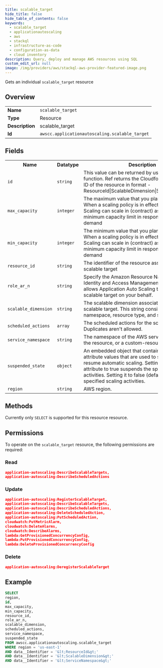```yaml
---
title: scalable_target
hide_title: false
hide_table_of_contents: false
keywords:
  - scalable_target
  - applicationautoscaling
  - aws
  - stackql
  - infrastructure-as-code
  - configuration-as-data
  - cloud inventory
description: Query, deploy and manage AWS resources using SQL
custom_edit_url: null
image: /img/providers/aws/stackql-aws-provider-featured-image.png
---
```

Gets an individual <code>scalable_target</code> resource

## Overview
<table><tbody>
<tr><td><b>Name</b></td><td><code>scalable_target</code></td></tr>
<tr><td><b>Type</b></td><td>Resource</td></tr>
<tr><td><b>Description</b></td><td>scalable_target</td></tr>
<tr><td><b>Id</b></td><td><code>awscc.applicationautoscaling.scalable_target</code></td></tr>
</tbody></table>

## Fields
<table><tbody>
<tr><th>Name</th><th>Datatype</th><th>Description</th></tr>
<tr><td><code>id</code></td><td><code>string</code></td><td>This value can be returned by using the Ref function. Ref returns the Cloudformation generated ID of the resource in format - ResourceId|ScalableDimension|ServiceNamespace</td></tr>
<tr><td><code>max_capacity</code></td><td><code>integer</code></td><td>The maximum value that you plan to scale in to. When a scaling policy is in effect, Application Auto Scaling can scale in (contract) as needed to the minimum capacity limit in response to changing demand</td></tr>
<tr><td><code>min_capacity</code></td><td><code>integer</code></td><td>The minimum value that you plan to scale in to. When a scaling policy is in effect, Application Auto Scaling can scale in (contract) as needed to the minimum capacity limit in response to changing demand</td></tr>
<tr><td><code>resource_id</code></td><td><code>string</code></td><td>The identifier of the resource associated with the scalable target</td></tr>
<tr><td><code>role_ar_n</code></td><td><code>string</code></td><td>Specify the Amazon Resource Name (ARN) of an Identity and Access Management (IAM) role that allows Application Auto Scaling to modify the scalable target on your behalf. </td></tr>
<tr><td><code>scalable_dimension</code></td><td><code>string</code></td><td>The scalable dimension associated with the scalable target. This string consists of the service namespace, resource type, and scaling property</td></tr>
<tr><td><code>scheduled_actions</code></td><td><code>array</code></td><td>The scheduled actions for the scalable target. Duplicates aren't allowed.</td></tr>
<tr><td><code>service_namespace</code></td><td><code>string</code></td><td>The namespace of the AWS service that provides the resource, or a custom-resource</td></tr>
<tr><td><code>suspended_state</code></td><td><code>object</code></td><td>An embedded object that contains attributes and attribute values that are used to suspend and resume automatic scaling. Setting the value of an attribute to true suspends the specified scaling activities. Setting it to false (default) resumes the specified scaling activities.</td></tr>
<tr><td><code>region</code></td><td><code>string</code></td><td>AWS region.</td></tr>

</tbody></table>

## Methods
Currently only <code>SELECT</code> is supported for this resource resource.

## Permissions

To operate on the <code>scalable_target</code> resource, the following permissions are required:

### Read
```json
application-autoscaling:DescribeScalableTargets,
application-autoscaling:DescribeScheduledActions
```

### Update
```json
application-autoscaling:RegisterScalableTarget,
application-autoscaling:DescribeScalableTargets,
application-autoscaling:DescribeScheduledActions,
application-autoscaling:DeleteScheduledAction,
application-autoscaling:PutScheduledAction,
cloudwatch:PutMetricAlarm,
cloudwatch:DeleteAlarms,
cloudwatch:DescribeAlarms,
lambda:GetProvisionedConcurrencyConfig,
lambda:PutProvisionedConcurrencyConfig,
lambda:DeleteProvisionedConcurrencyConfig
```

### Delete
```json
application-autoscaling:DeregisterScalableTarget
```


## Example
```sql
SELECT
region,
id,
max_capacity,
min_capacity,
resource_id,
role_ar_n,
scalable_dimension,
scheduled_actions,
service_namespace,
suspended_state
FROM awscc.applicationautoscaling.scalable_target
WHERE region = 'us-east-1'
AND data__Identifier = '&lt;ResourceId&gt;'
AND data__Identifier = '&lt;ScalableDimension&gt;'
AND data__Identifier = '&lt;ServiceNamespace&gt;'
```

